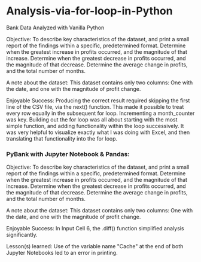 # Analysis-via-for-loop-in-Python

Bank Data Analyzed with Vanilla Python

Objective: To describe key characteristics of the dataset, and print a small report of the findings within a specific, predetermined format. Determine when the greatest increase in profits occurred, and the magnitude of that increase. Determine when the greatest decrease in profits occurred, and the magnitude of that decrease. Determine the average change in profits, and the total number of months.

A note about the dataset: This dataset contains only two columns: One with the date, and one with the magnitude of profit change.

Enjoyable Success: Producing the correct result required skipping the first line of the CSV file, via the next() function. This made it possible to treat every row equally in the subsequent for loop. Incrementing a month_counter was key. Building out the for loop was all about starting with the most simple function, and adding functionality within the loop successively. It was very helpful to visualize exactly what I was doing with Excel, and then translating that functionality into the for loop.

### PyBank with Jupyter Notebook & Pandas:

Objective: To describe key characteristics of the dataset, and print a small report of the findings within a specific, predetermined format. Determine when the greatest increase in profits occurred, and the magnitude of that increase. Determine when the greatest decrease in profits occurred, and the magnitude of that decrease. Determine the average change in profits, and the total number of months.

A note about the dataset: This dataset contains only two columns: One with the date, and one with the magnitude of profit change.

Enjoyable Success: In Input Cell 6, the .diff() function simplified analysis significantly.

Lesson(s) learned: Use of the variable name "Cache" at the end of both Jupyter Notebooks led to an error in printing.
